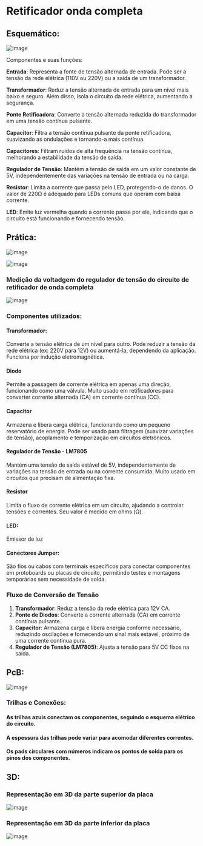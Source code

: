 # Retificador onda completa

## Esquemático:
![image](https://github.com/user-attachments/assets/ac67897a-e506-43c6-b19e-9f68a608fcb1)

Componentes e suas funções:

**Entrada**: Representa a fonte de tensão alternada de entrada. Pode ser a tensão da rede elétrica (110V ou 220V) ou a saída de um transformador.

**Transformador**: Reduz a tensão alternada de entrada para um nível mais baixo e seguro. Além disso, isola o circuito da rede elétrica, aumentando a segurança.

**Ponte Retificadora**: Converte a tensão alternada reduzida do transformador em uma tensão contínua pulsante.

**Capacitor**: Filtra a tensão contínua pulsante da ponte retificadora, suavizando as ondulações e tornando-a mais contínua.

**Capacitores**: Filtram ruídos de alta frequência na tensão contínua, melhorando a estabilidade da tensão de saída.

**Regulador de Tensão**: Mantém a tensão de saída em um valor constante de 5V, independentemente das variações na tensão de entrada ou na carga.

**Resistor**: Limita a corrente que passa pelo LED, protegendo-o de danos. O valor de 220Ω é adequado para LEDs comuns que operam com baixa corrente.

**LED**: Emite luz vermelha quando a corrente passa por ele, indicando que o circuito está funcionando e fornecendo tensão.


## Prática:
![image](https://github.com/user-attachments/assets/e67626eb-0345-46b6-922f-20f38a4ef90b)

![image](https://github.com/user-attachments/assets/6eed1721-2c3a-4854-8760-c9ec8b70193b)

### Medição da voltadgem do regulador de tensão do circuito de retificador de onda completa
![image](https://github.com/user-attachments/assets/69d45d6d-48e4-4e1e-953b-f845e2decb7e)

### Componentes utilizados:
#### Transformador:
Converte a tensão elétrica de um nível para outro. Pode reduzir a tensão da rede elétrica (ex: 220V para 12V) ou aumentá-la, dependendo da aplicação. Funciona por indução eletromagnética.

#### Diodo
Permite a passagem de corrente elétrica em apenas uma direção, funcionando como uma válvula. Muito usado em retificadores para converter corrente alternada (CA) em corrente contínua (CC).

#### Capacitor
Armazena e libera carga elétrica, funcionando como um pequeno reservatório de energia. Pode ser usado para filtragem (suavizar variações de tensão), acoplamento e temporização em circuitos eletrônicos.

#### Regulador de Tensão - LM7805
Mantém uma tensão de saída estável de 5V, independentemente de variações na tensão de entrada ou na corrente consumida. Muito usado em circuitos que precisam de alimentação fixa.

#### Resistor
Limita o fluxo de corrente elétrica em um circuito, ajudando a controlar tensões e correntes. Seu valor é medido em ohms (Ω).

#### LED:
Emissor de luz

#### Conectores Jumper:
São fios ou cabos com terminais específicos para conectar componentes em protoboards ou placas de circuito, permitindo testes e montagens temporárias sem necessidade de solda.


### Fluxo de Conversão de Tensão  

1. **Transformador**: Reduz a tensão da rede elétrica para 12V CA.  
2. **Ponte de Diodos**: Converte a corrente alternada (CA) em corrente contínua pulsante.  
3. **Capacitor**: Armazena carga e libera energia conforme necessário, reduzindo oscilações e fornecendo um sinal mais estável, próximo de uma corrente contínua pura.  
4. **Regulador de Tensão (LM7805)**: Ajusta a tensão para 5V CC fixos na saída.  


## PcB:
![image](https://github.com/user-attachments/assets/b099d23e-6e01-4b4d-8c19-561b2034f7a3)

### Trilhas e Conexões:

#### As trilhas azuis conectam os componentes, seguindo o esquema elétrico do circuito.
#### A espessura das trilhas pode variar para acomodar diferentes correntes.
#### Os pads circulares com números indicam os pontos de solda para os pinos dos componentes.


## 3D:

### Representação em 3D da parte superior da placa
![image](https://github.com/user-attachments/assets/6ec56372-d491-4606-b210-12e8b1849709)

### Representação em 3D da parte inferior da placa
![image](https://github.com/user-attachments/assets/e5a3acbe-c877-453e-bcc6-39f4410ae05b)



